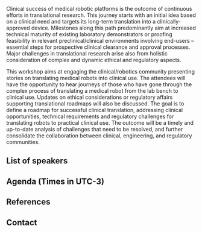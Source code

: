 Clinical success of medical robotic platforms is the outcome of continuous efforts in translational research. This journey starts with an initial idea based on a clinical need and targets its long-term translation into a clinically-approved device. Milestones along this path predominantly aim at increased technical maturity of existing laboratory demonstrators or proofing feasibility in relevant preclinical/clinical environments involving end-users – essential steps for prospective clinical clearance and approval processes. Major challenges in translational research arise also from holistic consideration of complex and dynamic ethical and regulatory aspects. 
 
This workshop aims at engaging the clinical/robotics community presenting stories on translating medical robots into clinical use. The attendees will have the opportunity to hear journeys of those who have gone through the complex process of translating a medical robot from the lab bench to clinical use. Updates on ethical considerations or regulatory affairs supporting translational roadmaps will also be discussed. 
The goal is to define a roadmap for successful clinical translation, addressing clinical opportunities, technical requirements and regulatory challenges for translating robots to practical clinical use. The outcome will be a timely and up-to-date analysis of challenges that need to be resolved, and further consolidate the collaboration between clinical, engineering, and regulatory communities. 
## List of speakers

## Agenda (Times in UTC-3)




## References


## Contact
